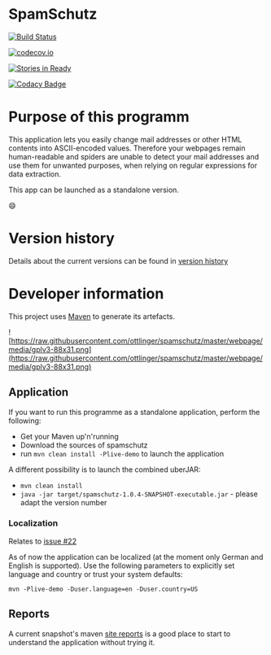 # SpamSchutz

[![Build Status](https://travis-ci.org/ottlinger/spamschutz.svg?branch=master)](https://travis-ci.org/ottlinger/spamschutz)

[![codecov.io](http://codecov.io/github/ottlinger/spamschutz/coverage.svg?branch=master)](http://codecov.io/github/ottlinger/spamschutz?branch=master)

[![Stories in 
Ready](https://badge.waffle.io/ottlinger/spamschutz.svg?label=ready&title=Ready)](http://waffle.io/ottlinger/spamschutz)

[![Codacy Badge](https://api.codacy.com/project/badge/grade/ab19f8aeeb264e0bbad1740e07a765aa)](https://www.codacy.com/app/github_25/spamschutz)

# Purpose of this programm #

This application lets you easily change mail addresses or other HTML contents into ASCII-encoded values. Therefore your webpages remain human-readable and spiders are unable to detect your mail addresses and use them for unwanted purposes, when relying on regular expressions for data extraction.

This app can be launched as a standalone version.

:smile:

# Version history

Details about the current versions can be found in [version history](HISTORY.md)

# Developer information #

This project uses [Maven](https://maven.apache.org "Official Maven website") to generate its artefacts.

![https://raw.githubusercontent.com/ottlinger/spamschutz/master/webpage/media/gplv3-88x31.png](https://raw.githubusercontent.com/ottlinger/spamschutz/master/webpage/media/gplv3-88x31.png)

## Application ##
If you want to run this programme as a standalone application, perform the following:
  * Get your Maven up'n'running
  * Download the sources of spamschutz
  * run ```mvn clean install -Plive-demo``` to launch the application

A different possibility is to launch the combined uberJAR:

  * ```mvn clean install```
  * ```java -jar target/spamschutz-1.0.4-SNAPSHOT-executable.jar``` - please adapt the version number

### Localization ###

Relates to [issue #22](../../issues/22)

  As of now the application can be localized (at the moment only German and English is supported). Use the following parameters to explicitly set language and country or trust your system defaults:
```
mvn -Plive-demo -Duser.language=en -Duser.country=US
```

## Reports ##

A current snapshot's maven [site reports](https://ottlinger.github.io/spamschutz/) is a good place to start to understand the application without trying it.
